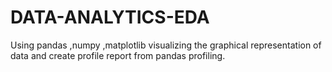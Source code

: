 # DATA-ANALYTICS-EDA
Using pandas ,numpy ,matplotlib visualizing the graphical representation of data and create profile report from pandas profiling.
